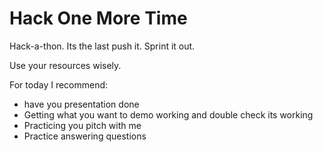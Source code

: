 # Hack One More Time

Hack-a-thon. Its the last push it. Sprint it out. 

Use your resources wisely.

For today I recommend: 

- have you presentation done
- Getting what you want to demo working and double check its working
- Practicing you pitch with me
- Practice answering questions



